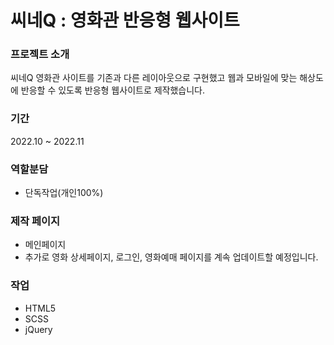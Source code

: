 # 씨네Q : 영화관 반응형 웹사이트

### 프로젝트 소개
씨네Q 영화관 사이트를 기존과 다른 레이아웃으로 구현했고 웹과 모바일에 맞는 해상도에 반응할 수 있도록 반응형 웹사이트로 제작했습니다. 

### 기간
2022.10 ~ 2022.11

### 역할분담
- 단독작업(개인100%)

### 제작 페이지
- 메인페이지
- 추가로 영화 상세페이지, 로그인, 영화예매 페이지를 계속 업데이트할 예정입니다.

### 작업
- HTML5
- SCSS
- jQuery
